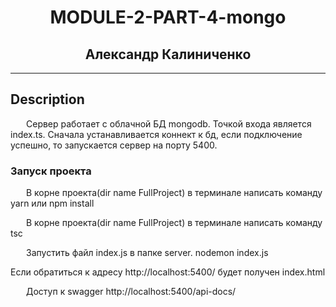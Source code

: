  <h1 align="center">MODULE-2-PART-4-mongo</h1>
   <h2 align="center">Александр Калиниченко</h2> 
<hr />
<h2> Description</h2>
  <p style="text-indent: 25px;">Сервер работает с облачной БД mongodb. Точкой входа является index.ts. 
Сначала устанавливается коннект к бд, если подключение успешно, то запускается сервер на порту 5400. </p>


<h3>Запуск проекта</h3>
   <p style="text-indent: 25px;"> В корне проекта(dir name FullProject) в терминале написать команду yarn или npm install</p>
   <p style="text-indent: 25px;"> В корне проекта(dir name FullProject) в терминале написать команду tsc </p>
   <p style="text-indent: 25px;">Запустить файл index.js в папке server. nodemon index.js</p>
<p> Если обратиться к адресу http://localhost:5400/ будет получен index.html</p>
   <p style="text-indent: 25px;">Доступ к swagger http://localhost:5400/api-docs/</p>
<br/>


